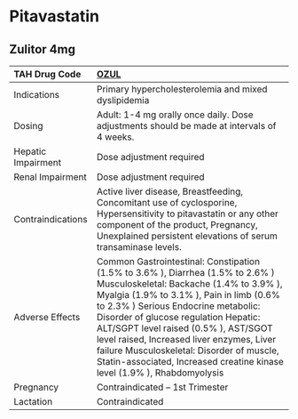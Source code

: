 # Pitavastatin

## Zulitor 4mg

| TAH Drug Code      | [OZUL](https://www.tahsda.org.tw/drugs/hissearch.php?drug_code=OZUL)                                                                                                                                                                                                                                                                                                                                                                                               |
|:-------------------|:-------------------------------------------------------------------------------------------------------------------------------------------------------------------------------------------------------------------------------------------------------------------------------------------------------------------------------------------------------------------------------------------------------------------------------------------------------------------|
| Indications        | Primary hypercholesterolemia and mixed dyslipidemia                                                                                                                                                                                                                                                                                                                                                                                                                |
| Dosing             | Adult: 1-4 mg orally once daily. Dose adjustments should be made at intervals of 4 weeks.                                                                                                                                                                                                                                                                                                                                                                          |
| Hepatic Impairment | Dose adjustment required                                                                                                                                                                                                                                                                                                                                                                                                                                           |
| Renal Impairment   | Dose adjustment required                                                                                                                                                                                                                                                                                                                                                                                                                                           |
| Contraindications  | Active liver disease, Breastfeeding, Concomitant use of cyclosporine, Hypersensitivity to pitavastatin or any other component of the product, Pregnancy, Unexplained persistent elevations of serum transaminase levels.                                                                                                                                                                                                                                           |
| Adverse Effects    | Common Gastrointestinal: Constipation (1.5% to 3.6% ), Diarrhea (1.5% to 2.6% ) Musculoskeletal: Backache (1.4% to 3.9% ), Myalgia (1.9% to 3.1% ), Pain in limb (0.6% to 2.3% ) Serious Endocrine metabolic: Disorder of glucose regulation Hepatic: ALT/SGPT level raised (0.5% ), AST/SGOT level raised, Increased liver enzymes, Liver failure Musculoskeletal: Disorder of muscle, Statin-associated, Increased creatine kinase level (1.9% ), Rhabdomyolysis |
| Pregnancy          | Contraindicated – 1st Trimester                                                                                                                                                                                                                                                                                                                                                                                                                                    |
| Lactation          | Contraindicated                                                                                                                                                                                                                                                                                                                                                                                                                                                    |

